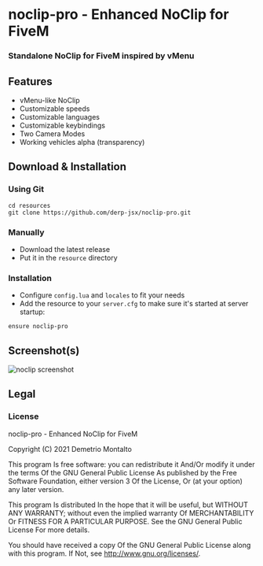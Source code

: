 # noclip-pro - Enhanced NoClip for FiveM

### Standalone NoClip for FiveM inspired by vMenu

## Features

- vMenu-like NoClip
- Customizable speeds
- Customizable languages
- Customizable keybindings
- Two Camera Modes
- Working vehicles alpha (transparency)

## Download & Installation


### Using Git

```
cd resources
git clone https://github.com/derp-jsx/noclip-pro.git
```

### Manually

- Download the latest release
- Put it in the `resource` directory

### Installation

- Configure `config.lua` and `locales` to fit your needs
- Add the resource to your `server.cfg` to make sure it's started at server startup:

```
ensure noclip-pro
```


## Screenshot(s)

![noclip screenshot](https://user-images.githubusercontent.com/15928886/118410390-7c7bd180-b68f-11eb-8af7-96bb46cf6b84.jpg)


## Legal

### License

noclip-pro - Enhanced NoClip for FiveM

Copyright (C) 2021 Demetrio Montalto

This program Is free software: you can redistribute it And/Or modify it under the terms Of the GNU General Public License As published by the Free Software Foundation, either version 3 Of the License, Or (at your option) any later version.

This program Is distributed In the hope that it will be useful, but WITHOUT ANY WARRANTY; without even the implied warranty Of MERCHANTABILITY Or FITNESS FOR A PARTICULAR PURPOSE. See the GNU General Public License For more details.

You should have received a copy Of the GNU General Public License along with this program. If Not, see http://www.gnu.org/licenses/.